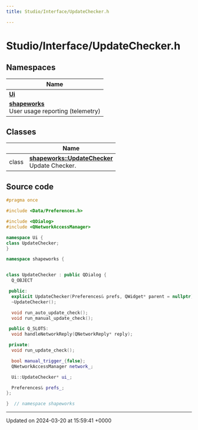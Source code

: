 ```yaml
---
title: Studio/Interface/UpdateChecker.h

---
```


# Studio/Interface/UpdateChecker.h



## Namespaces

| Name           |
| -------------- |
| **[Ui](../Namespaces/namespaceUi.md)**  |
| **[shapeworks](../Namespaces/namespaceshapeworks.md)** <br>User usage reporting (telemetry)  |

## Classes

|                | Name           |
| -------------- | -------------- |
| class | **[shapeworks::UpdateChecker](../Classes/classshapeworks_1_1UpdateChecker.md)** <br>Update Checker.  |




## Source code

```cpp
#pragma once

#include <Data/Preferences.h>

#include <QDialog>
#include <QNetworkAccessManager>

namespace Ui {
class UpdateChecker;
}

namespace shapeworks {


class UpdateChecker : public QDialog {
  Q_OBJECT

 public:
  explicit UpdateChecker(Preferences& prefs, QWidget* parent = nullptr);
  ~UpdateChecker();

  void run_auto_update_check();
  void run_manual_update_check();

 public Q_SLOTS:
  void handleNetworkReply(QNetworkReply* reply);

 private:
  void run_update_check();

  bool manual_trigger_{false};
  QNetworkAccessManager network_;

  Ui::UpdateChecker* ui_;

  Preferences& prefs_;
};

}  // namespace shapeworks
```


-------------------------------

Updated on 2024-03-20 at 15:59:41 +0000
